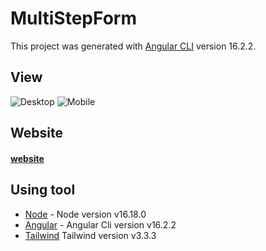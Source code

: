 # MultiStepForm

This project was generated with [Angular CLI](https://github.com/angular/angular-cli) version 16.2.2.

## View

![Desktop](https://github.com/Ai-Chen-Hsieh/angular-gotm/blob/main/src/assets/images/angular-form-desktop.png)
![Mobile](https://github.com/Ai-Chen-Hsieh/angular-gotm/blob/main/src/assets/images/angular-form-mobile.png)

## Website

#### [website](https://angular-form-swart.vercel.app/home)

## Using tool

- [Node](https://github.com/nvm-sh/nvm) - Node version v16.18.0
- [Angular](https://angular.io/) - Angular Cli version v16.2.2
- [Tailwind](https://tailwindcss.com/) Tailwind version v3.3.3
